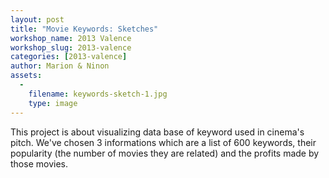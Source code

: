 ```yaml
---
layout: post
title: "Movie Keywords: Sketches"
workshop_name: 2013 Valence
workshop_slug: 2013-valence
categories: [2013-valence]
author: Marion & Ninon 
assets:
  -
    filename: keywords-sketch-1.jpg
    type: image
---
```

This project is about visualizing data base of keyword used in cinema's pitch. We've chosen 3 informations which are a list of 600 keywords, their popularity (the number of movies they are related) and the profits made by those movies. 

